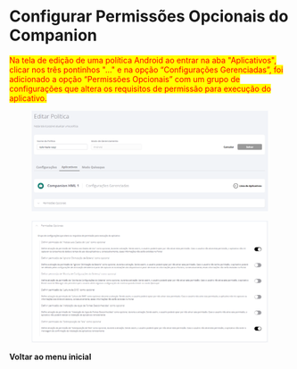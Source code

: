 # Configurar Permissões Opcionais do Companion

<mark style="color:red;">Na tela de edição de uma política Android ao entrar na aba "Aplicativos", clicar nos três pontinhos "..." e na opção “Configurações Gerenciadas”, foi adicionado a opção “Permissões Opcionais” com um grupo de configurações que altera os requisitos de permissão para execução do aplicativo.</mark>

<figure><img src="../../.gitbook/assets/image (1) (1).png" alt=""><figcaption></figcaption></figure>

<figure><img src="../../.gitbook/assets/image (2).png" alt=""><figcaption></figcaption></figure>

**Voltar ao menu inicial**
